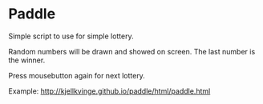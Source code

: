 Paddle
======

Simple script to use for simple lottery.

Random numbers will be drawn and showed on screen. The last number is the winner.

Press mousebutton again for next lottery.

Example: http://kjellkvinge.github.io/paddle/html/paddle.html
